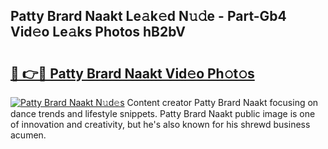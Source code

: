 ## Patty Brard Naakt Le𝚊k𝚎d N𝚞𝚍e - Part-Gb4 Vid𝚎o Le𝚊ks Photos hB2bV

# <h2><a href="http://fb8wtr.evod.top/?m=Patty+Brard+Naakt">🔗 👉🔴 Patty Brard Naakt Vid𝚎o Ph𝚘t𝚘s</a></h2>

[![Patty Brard Naakt N𝚞d𝚎s](https://i.imgur.com/8V9OHl7.gif)](http://fb8wtr.evod.top/?m=Patty+Brard+Naakt)
Content creator Patty Brard Naakt focusing on dance trends and lifestyle snippets. Patty Brard Naakt public image is one of innovation and creativity, but he's also known for his shrewd business acumen. 
